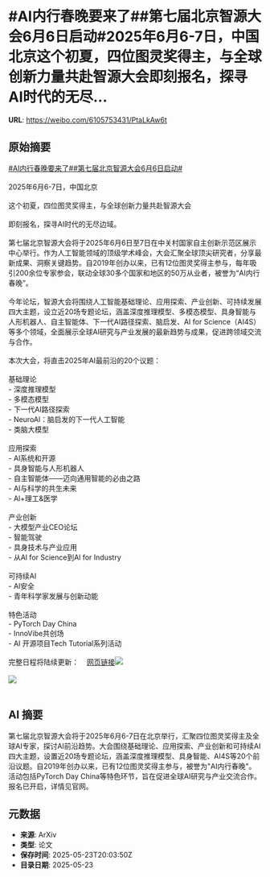 # #AI内行春晚要来了##第七届北京智源大会6月6日启动#2025年6月6-7日，中国北京这个初夏，四位图灵奖得主，与全球创新力量共赴智源大会即刻报名，探寻AI时代的无尽...

**URL**: https://weibo.com/6105753431/PtaLkAw6t

## 原始摘要

<a href="https://m.weibo.cn/search?containerid=231522type%3D1%26t%3D10%26q%3D%23AI%E5%86%85%E8%A1%8C%E6%98%A5%E6%99%9A%E8%A6%81%E6%9D%A5%E4%BA%86%23&amp;extparam=%23AI%E5%86%85%E8%A1%8C%E6%98%A5%E6%99%9A%E8%A6%81%E6%9D%A5%E4%BA%86%23" data-hide=""><span class="surl-text">#AI内行春晚要来了#</span></a><a href="https://m.weibo.cn/search?containerid=231522type%3D1%26t%3D10%26q%3D%23%E7%AC%AC%E4%B8%83%E5%B1%8A%E5%8C%97%E4%BA%AC%E6%99%BA%E6%BA%90%E5%A4%A7%E4%BC%9A6%E6%9C%886%E6%97%A5%E5%90%AF%E5%8A%A8%23&amp;extparam=%23%E7%AC%AC%E4%B8%83%E5%B1%8A%E5%8C%97%E4%BA%AC%E6%99%BA%E6%BA%90%E5%A4%A7%E4%BC%9A6%E6%9C%886%E6%97%A5%E5%90%AF%E5%8A%A8%23" data-hide=""><span class="surl-text">#第七届北京智源大会6月6日启动#</span></a><br><br>2025年6月6-7日，中国北京<br><br>这个初夏，四位图灵奖得主，与全球创新力量共赴智源大会<br><br>即刻报名，探寻AI时代的无尽边域。<br><br>第七届北京智源大会将于2025年6月6日至7日在中关村国家自主创新示范区展示中心举行。作为人工智能领域的顶级学术峰会，大会汇聚全球顶尖研究者，分享最新成果、洞察关键趋势。自2019年创办以来，已有12位图灵奖得主参与，每年吸引200余位专家参会，联动全球30多个国家和地区的50万从业者，被誉为“AI内行春晚”。<br><br>今年论坛，智源大会将围绕人工智能基础理论、应用探索、产业创新、可持续发展四大主题，设立近20场专题论坛，涵盖深度推理模型、多模态模型、具身智能与人形机器人、自主智能体、下一代AI路径探索、脑启发、AI for Science（AI4S）等多个领域，全面展示全球AI研究与产业发展的最新趋势与成果，促进跨领域交流与合作。<br><br>本次大会，将直击2025年AI最前沿的20个议题：<br><br>基础理论<br>- 深度推理模型<br>- 多模态模型<br>- 下一代AI路径探索<br>- NeuroAl：脑启发的下一代人工智能<br>- 类脑大模型<br><br>应用探索<br>- AI系统和开源<br>- 具身智能与人形机器人<br>- 自主智能体——迈向通用智能的必由之路<br>- AI与科学的共生未来<br>- Al+理工&amp;医学<br><br>产业创新<br>- 大模型产业CEO论坛<br>- 智能驾驶<br>- 具身技术与产业应用<br>- 从Al for Science到Al for Industry<br><br>可持续AI<br>- AI安全<br>- 青年科学家发展与创新动能<br><br>特色活动<br>- PyTorch Day China<br>- InnoVibe共创场<br>- AI 开源项目Tech Tutorial系列活动<br><br>完整日程将陆续更新：<a href="https://weibo.cn/sinaurl?u=https%3A%2F%2F2025.baai.ac.cn" data-hide=""><span class="url-icon"><img style="width: 1rem;height: 1rem" src="https://h5.sinaimg.cn/upload/2015/09/25/3/timeline_card_small_web_default.png" referrerpolicy="no-referrer"></span><span class="surl-text">网页链接</span></a><img style="" src="https://tvax3.sinaimg.cn/large/006Fd7o3gy1i1plapvqm7j30u00gw4e3.jpg" referrerpolicy="no-referrer"><br><br><img style="" src="https://tvax1.sinaimg.cn/large/006Fd7o3gy1i1plasx591j30k00zknge.jpg" referrerpolicy="no-referrer"><br><br>

## AI 摘要

第七届北京智源大会将于2025年6月6-7日在北京举行，汇聚四位图灵奖得主及全球AI专家，探讨AI前沿趋势。大会围绕基础理论、应用探索、产业创新和可持续AI四大主题，设置近20场专题论坛，涵盖深度推理模型、具身智能、AI4S等20个前沿议题。自2019年创办以来，已有12位图灵奖得主参与，被誉为"AI内行春晚"。活动包括PyTorch Day China等特色环节，旨在促进全球AI研究与产业交流合作。报名已开启，详情见官网。

## 元数据

- **来源**: ArXiv
- **类型**: 论文
- **保存时间**: 2025-05-23T20:03:50Z
- **目录日期**: 2025-05-23
